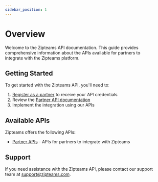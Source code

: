 ```yaml
---
sidebar_position: 1
---
```


# Overview

Welcome to the Zipteams API documentation. This guide provides comprehensive information about the APIs available for partners to integrate with the Zipteams platform.

## Getting Started

To get started with the Zipteams API, you'll need to:

1. [Register as a partner](https://zipme.at/zipteams/15-min-product-demo) to receive your API credentials
2. Review the [Partner API documentation](/partner-api/introduction.md)
3. Implement the integration using our APIs

## Available APIs

Zipteams offers the following APIs:

- [Partner APIs](/partner-api/introduction.md) - APIs for partners to integrate with Zipteams

## Support

If you need assistance with the Zipteams API, please contact our support team at [support@zipteams.com](mailto:support@zipteams.com).